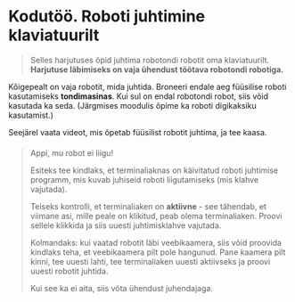 



 Kodutöö. Roboti juhtimine klaviatuurilt
=========================================











> 
> 
>  Selles harjutuses õpid juhtima robotondi robotit oma klaviatuurilt. **Harjutuse läbimiseks on vaja ühendust töötava robotondi robotiga.**
> 
> 
> 
> 



 Kõigepealt on vaja robotit, mida juhtida. Broneeri endale aeg füüsilise roboti kasutamiseks **tondimasinas**. Kui sul on endal robotondi robot, siis võid kasutada ka seda. (Järgmises moodulis õpime ka roboti digikaksiku kasutamist.)




 Seejärel vaata videot, mis õpetab füüsilist robotit juhtima, ja tee kaasa.









> 
> #### 
>  Appi, mu robot ei liigu!
> 
> 
> 
>  Esiteks tee kindlaks, et terminaliaknas on käivitatud roboti juhtimise programm, mis kuvab juhiseid roboti liigutamiseks (mis klahve vajutada).
>  
> 
> 
> 
>  Teiseks kontrolli, et terminaliaken on **aktiivne** - see tähendab, et viimane asi, mille peale on klikitud, peab olema terminaliaken. Proovi sellele klikkida ja siis uuesti juhtimisklahve vajutada.
>  
> 
> 
> 
>  Kolmandaks: kui vaatad robotit läbi veebikaamera, siis võid proovida kindlaks teha, et veebikaamera pilt pole hangunud. Pane kaamera pilt kinni, tee uuesti lahti, tee terminaliaken uuesti aktiivseks ja proovi uuesti robotit juhtida.
>  
> 
> 
> 
>  Kui see ka ei aita, siis võta ühendust juhendajaga.
>  
> 
> 
> 


 







